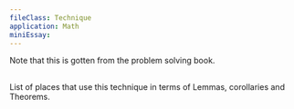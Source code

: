 ```yaml
---
fileClass: Technique
application: Math
miniEssay: 
---
```

Note that this is gotten from the problem solving book.

## 
List of places that use this technique in terms of Lemmas, corollaries and Theorems.

